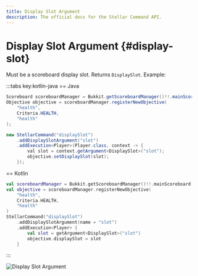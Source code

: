 ```yaml
---
title: Display Slot Argument
description: The official docs for the Stellar Command API.
---
```


# Display Slot Argument {#display-slot}

Must be a scoreboard display slot. Returns `DisplaySlot`. Example:

:::tabs key:kotlin-java
== Java
```Java
Scoreboard scoreboardManager = Bukkit.getScoreboardManager()!!.mainScoreboard;
Objective objective = scoreboardManager.registerNewObjective(
    "health",
    Criteria.HEALTH,
    "health"
);

new StellarCommand("displaySlot")
    .addDisplaySlotArgument("slot")
    .addExecution<Player>(Player.class, context -> {
        val slot = context.getArgument<DisplaySlot>("slot");
        objective.setDisplaySlot(slot);
    });
```
== Kotlin
```Kotlin
val scoreboardManager = Bukkit.getScoreboardManager()!!.mainScoreboard
val objective = scoreboardManager.registerNewObjective(
    "health",
    Criteria.HEALTH,
    "health"
)
StellarCommand("displaySlot")
    .addDisplaySlotArgument(name = "slot")
    .addExecution<Player> {
        val slot = getArgument<DisplaySlot>("slot")
        objective.displaySlot = slot
    }
```
:::

![Display Slot Argument](https://cdn.lutto.dev/stellar/gifs/scoreboard/display_slot.gif)